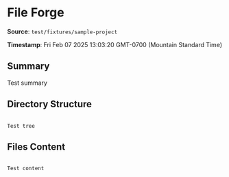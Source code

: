 # File Forge

**Source**: `test/fixtures/sample-project`

**Timestamp**: Fri Feb 07 2025 13:03:20 GMT-0700 (Mountain Standard Time)

## Summary

Test summary

## Directory Structure

```

Test tree

```

## Files Content

```

Test content

```